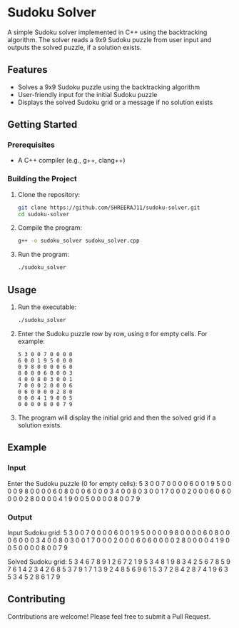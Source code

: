 # Sudoku Solver

A simple Sudoku solver implemented in C++ using the backtracking algorithm. The solver reads a 9x9 Sudoku puzzle from user input and outputs the solved puzzle, if a solution exists.

## Features

- Solves a 9x9 Sudoku puzzle using the backtracking algorithm
- User-friendly input for the initial Sudoku puzzle
- Displays the solved Sudoku grid or a message if no solution exists

## Getting Started

### Prerequisites

- A C++ compiler (e.g., g++, clang++)

### Building the Project

1. Clone the repository:

    ```bash
    git clone https://github.com/SHREERAJ11/sudoku-solver.git
    cd sudoku-solver
    ```

2. Compile the program:

    ```bash
    g++ -o sudoku_solver sudoku_solver.cpp
    ```

3. Run the program:

    ```bash
    ./sudoku_solver
    ```

## Usage

1. Run the executable:

    ```bash
    ./sudoku_solver
    ```

2. Enter the Sudoku puzzle row by row, using `0` for empty cells. For example:

    ```
    5 3 0 0 7 0 0 0 0
    6 0 0 1 9 5 0 0 0
    0 9 8 0 0 0 0 6 0
    8 0 0 0 6 0 0 0 3
    4 0 0 8 0 3 0 0 1
    7 0 0 0 2 0 0 0 6
    0 6 0 0 0 0 2 8 0
    0 0 0 4 1 9 0 0 5
    0 0 0 0 8 0 0 7 9
    ```

3. The program will display the initial grid and then the solved grid if a solution exists.

## Example

### Input

Enter the Sudoku puzzle (0 for empty cells):
5 3 0 0 7 0 0 0 0
6 0 0 1 9 5 0 0 0
0 9 8 0 0 0 0 6 0
8 0 0 0 6 0 0 0 3
4 0 0 8 0 3 0 0 1
7 0 0 0 2 0 0 0 6
0 6 0 0 0 0 2 8 0
0 0 0 4 1 9 0 0 5
0 0 0 0 8 0 0 7 9


### Output

Input Sudoku grid:
5 3 0 0 7 0 0 0 0
6 0 0 1 9 5 0 0 0
0 9 8 0 0 0 0 6 0
8 0 0 0 6 0 0 0 3
4 0 0 8 0 3 0 0 1
7 0 0 0 2 0 0 0 6
0 6 0 0 0 0 2 8 0
0 0 0 4 1 9 0 0 5
0 0 0 0 8 0 0 7 9

Solved Sudoku grid:
5 3 4 6 7 8 9 1 2
6 7 2 1 9 5 3 4 8
1 9 8 3 4 2 5 6 7
8 5 9 7 6 1 4 2 3
4 2 6 8 5 3 7 9 1
7 1 3 9 2 4 8 5 6
9 6 1 5 3 7 2 8 4
2 8 7 4 1 9 6 3 5
3 4 5 2 8 6 1 7 9


## Contributing

Contributions are welcome! Please feel free to submit a Pull Request.
